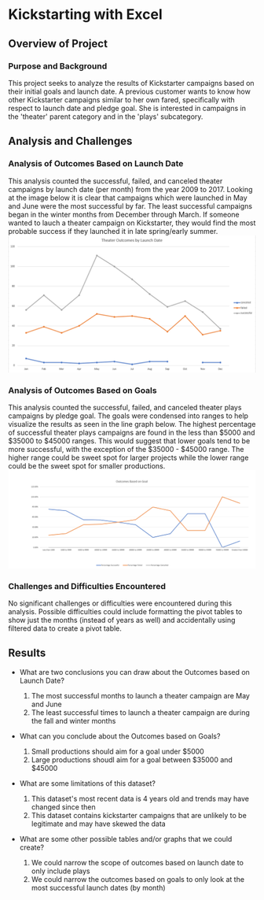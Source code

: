 # Kickstarting with Excel

## Overview of Project

### Purpose and Background
This project seeks to analyze the results of Kickstarter campaigns based on their initial goals and launch date. A previous customer wants to know how other Kickstarter campaigns similar to her own fared, specifically with respect to launch date and pledge goal. She is interested in campaigns in the 'theater' parent category and in the 'plays' subcategory.

## Analysis and Challenges

### Analysis of Outcomes Based on Launch Date
This analysis counted the successful, failed, and canceled theater campaigns by launch date (per month) from the year 2009 to 2017. Looking at the image below it is clear that campaigns which were launched in May and June were the most successful by far. The least successful campaigns began in the winter months from December through March. If someone wanted to lauch a theater campaign on Kickstarter, they would find the most probable success if they launched it in late spring/early summer.
![Theater_Outcomes_vs_Launch](Theater_Outcomes_vs_Launch.PNG)

### Analysis of Outcomes Based on Goals
This analysis counted the successful, failed, and canceled theater plays campaigns by pledge goal. The goals were condensed into ranges to help visualize the results as seen in the line graph below. The highest percentage of successful theater plays campaigns are found in the less than $5000 and $35000 to $45000 ranges. This would suggest that lower goals tend to be more successful, with the exception of the $35000 - $45000 range. The higher range could be sweet spot for larger projects while the lower range could be the sweet spot for smaller productions.
![Outcomes_vs_Goals](Outcomes_vs_Goals.PNG)

### Challenges and Difficulties Encountered
No significant challenges or difficulties were encountered during this analysis. Possible difficulties could include formatting the pivot tables to show just the months (instead of years as well) and accidentally using filtered data to create a pivot table.

## Results

- What are two conclusions you can draw about the Outcomes based on Launch Date?
    1. The most successful months to launch a theater campaign are May and June
    1. The least successful times to launch a theater campaign are during the fall and winter months

- What can you conclude about the Outcomes based on Goals?
    1. Small productions should aim for a goal under $5000
    1. Large productions shoudl aim for a goal between $35000 and $45000

- What are some limitations of this dataset?
    1. This dataset's most recent data is 4 years old and trends may have changed since then
    1. This dataset contains kickstarter campaigns that are unlikely to be legitimate and may have skewed the data

- What are some other possible tables and/or graphs that we could create?
    1. We could narrow the scope of outcomes based on launch date to only include plays
    1. We could narrow the outcomes based on goals to only look at the most successful launch dates (by month)

